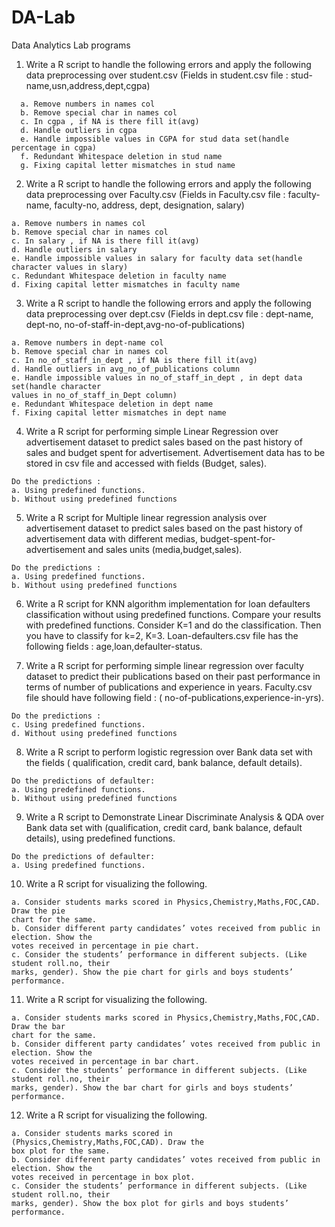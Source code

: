 # DA-Lab
Data Analytics Lab programs

1. Write a R script to handle the following errors and apply the following data preprocessing over
student.csv (Fields in student.csv file : stud-name,usn,address,dept,cgpa)
```
  a. Remove numbers in names col
  b. Remove special char in names col
  c. In cgpa , if NA is there fill it(avg)
  d. Handle outliers in cgpa
  e. Handle impossible values in CGPA for stud data set(handle percentage in cgpa)
  f. Redundant Whitespace deletion in stud name
  g. Fixing capital letter mismatches in stud name
  ```

2. Write a R script to handle the following errors and apply the following data preprocessing over
Faculty.csv (Fields in Faculty.csv file : faculty-name, faculty-no, address, dept, designation,
salary)
```
a. Remove numbers in names col
b. Remove special char in names col
c. In salary , if NA is there fill it(avg)
d. Handle outliers in salary
e. Handle impossible values in salary for faculty data set(handle character values in slary)
c. Redundant Whitespace deletion in faculty name
d. Fixing capital letter mismatches in faculty name
```

3. Write a R script to handle the following errors and apply the following data preprocessing over
dept.csv (Fields in dept.csv file : dept-name, dept-no, no-of-staff-in-dept,avg-no-of-publications)
```
a. Remove numbers in dept-name col
b. Remove special char in names col
c. In no_of_staff_in_dept , if NA is there fill it(avg)
d. Handle outliers in avg_no_of_publications column
e. Handle impossible values in no_of_staff_in_dept , in dept data set(handle character
values in no_of_staff_in_Dept column)
e. Redundant Whitespace deletion in dept name
f. Fixing capital letter mismatches in dept name
```

4. Write a R script for performing simple Linear Regression over advertisement dataset to predict
sales based on the past history of sales and budget spent for advertisement. Advertisement data
has to be stored in csv file and accessed with fields (Budget, sales).
```
Do the predictions :
a. Using predefined functions.
b. Without using predefined functions
```

5. Write a R script for Multiple linear regression analysis over advertisement dataset to predict sales
based on the past history of advertisement data with different medias, budget-spent-for-
advertisement and sales units (media,budget,sales).
```
Do the predictions :
a. Using predefined functions.
b. Without using predefined functions
```

6. Write a R script for KNN algorithm implementation for loan defaulters classification without
using predefined functions. Compare your results with predefined functions. Consider K=1 and
do the classification. Then you have to classify for k=2, K=3. Loan-defaulters.csv file has the
following fields : age,loan,defaulter-status.

7. Write a R script for performing simple linear regression over faculty dataset to predict their
publications based on their past performance in terms of number of publications and experience
in years. Faculty.csv file should have following field : ( no-of-publications,experience-in-yrs).
```
Do the predictions :
c. Using predefined functions.
d. Without using predefined functions
```

8. Write a R script to perform logistic regression over Bank data set with the fields ( qualification,
credit card, bank balance, default details).
```
Do the predictions of defaulter:
a. Using predefined functions.
b. Without using predefined functions
```

9. Write a R script to Demonstrate Linear Discriminate Analysis & QDA over Bank data set with
(qualification, credit card, bank balance, default details), using predefined functions.
```
Do the predictions of defaulter:
a. Using predefined functions.
```

10. Write a R script for visualizing the following.
```
a. Consider students marks scored in Physics,Chemistry,Maths,FOC,CAD. Draw the pie
chart for the same.
b. Consider different party candidates’ votes received from public in election. Show the
votes received in percentage in pie chart.
c. Consider the students’ performance in different subjects. (Like student roll.no, their
marks, gender). Show the pie chart for girls and boys students’ performance.
```

11. Write a R script for visualizing the following.
```
a. Consider students marks scored in Physics,Chemistry,Maths,FOC,CAD. Draw the bar
chart for the same.
b. Consider different party candidates’ votes received from public in election. Show the
votes received in percentage in bar chart.
c. Consider the students’ performance in different subjects. (Like student roll.no, their
marks, gender). Show the bar chart for girls and boys students’ performance.
```

12. Write a R script for visualizing the following.
```
a. Consider students marks scored in (Physics,Chemistry,Maths,FOC,CAD). Draw the
box plot for the same.
b. Consider different party candidates’ votes received from public in election. Show the
votes received in percentage in box plot.
c. Consider the students’ performance in different subjects. (Like student roll.no, their
marks, gender). Show the box plot for girls and boys students’ performance.
```

